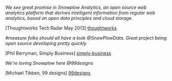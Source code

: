 *We see great promise in Snowplow Analytics, an open source web analytics platform that derives intelligent information from regular web analytics, based on open data principles and cloud storage.*

[Thoughtworks Tech Radar May 2013] [thoughtworks]

*#measure folks should all have a look @SnowPlowData. Great project being open source developing pretty quickly*

[Phil Berryman, Simply Business] [simply-business]

*We're loving Snowplow here @99designs*

[Michael Tibben, 99 designs] [99designs]


[thoughtworks]: http://thoughtworks.fileburst.com/assets/technology-radar-may-2013.pdf
[simply-business]: http://www.simplybusiness.co.uk/
[99designs]: http://99designs.com/